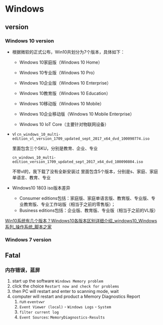 # Windows

## version

### Windows 10 version

- 根据微软的正式公布，Win10共划分为7个版本，具体如下：

    - Windows 10家庭版（Windows 10 Home）

    - Windows 10专业版（Windows 10 Pro）

    - Windows 10企业版（Windows 10 Enterprise）

    - Windows 10教育版（Windows 10 Education）

    - Windows 10移动版（Windows 10 Mobile）

    - Windows 10企业移动版（Windows 10 Mobile Enterprise）

    - Windows 10 IoT Core（主要针对物联网设备）

- vl 
    `cn_windows_10_multi-edition_vl_version_1709_updated_sept_2017_x64_dvd_100090774.iso`

    里面包含三个SKU，分别是教育、企业、专业

    `cn_windows_10_multi-edition_version_1709_updated_sept_2017_x64_dvd_100090804.iso`

    不带vl的，我下载了没有全新安装过
    里面包含5个版本，分别是s、家庭、家庭单语言、教育、专业

- Windows10 1803 iso版本差异

    - Consumer editions包括：家庭版、家庭单语言版、教育版、专业版、专业教育版、专业工作站版（相当于之前的零售版）；
    - Business editions包括：企业版、教育版、专业版（相当于之前的VL版）

[Win10系统有几个版本？Windows10各版本区别详细介绍_windows10_Windows系列_操作系统_脚本之家](https://www.jb51.net/os/win10/325827.html)

### Windows 7 version

## Fatal

### 内存错误，蓝屏

1. start up the software `Windows Memory problem`
2. click the choice `Restart now and check for problems`
3. then PC will restart and enter to scanning mode, wait
4. computer will restart and product a Memory Diagnostics Report
    1. run `eventvwr`
    2. `Event Viewer (local)` - `Windows Logs` - `System`
    3. `filter current log`
    4. `Event Sources`: `MemoryDiagnostics-Results`